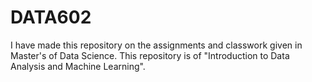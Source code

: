 # DATA602
I have made this repository on the assignments and classwork given in Master's of Data Science. This repository is of "Introduction to Data Analysis and Machine Learning".
